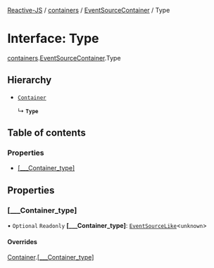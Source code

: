 [Reactive-JS](../README.md) / [containers](../modules/containers.md) / [EventSourceContainer](../modules/containers.EventSourceContainer.md) / Type

# Interface: Type

[containers](../modules/containers.md).[EventSourceContainer](../modules/containers.EventSourceContainer.md).Type

## Hierarchy

- [`Container`](containers.Container.md)

  ↳ **`Type`**

## Table of contents

### Properties

- [[\_\_\_Container\_type]](containers.EventSourceContainer.Type.md#[___container_type])

## Properties

### [\_\_\_Container\_type]

• `Optional` `Readonly` **[\_\_\_Container\_type]**: [`EventSourceLike`](types.EventSourceLike.md)<`unknown`\>

#### Overrides

[Container](containers.Container.md).[[___Container_type]](containers.Container.md#[___container_type])

